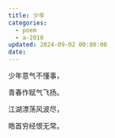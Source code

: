 ```yaml
---
title: 少年
categories:
  - poem
  - a-2010
updated: 2024-09-02 00:00:00
date:
---
```


少年意气不懂事，

青春作赋气飞扬。

江湖漂荡风波尽，

皓首穷经恨无常。